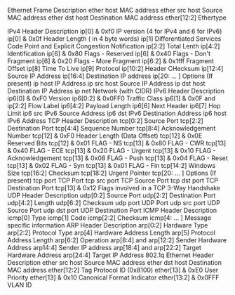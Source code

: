 Ethernet                Frame Description
ether host <MAC>        MAC address
ether src host <MAC>    Source MAC address
ether dst host <MAC>    Destination MAC address
ether[12:2]             Ethertype

IPv4 Header             Description
ip[0] & 0xf0            IP version (4 for IPv4 and 6 for IPv6)
ip[0] & 0x0f            Header Length ( in 4 byte words)
ip[1]                   Differentiated Services Code Point and Explicit Congestion Notification
ip[2:2]                 Total Lenth
ip[4:2]                 Identification
ip[6] & 0x80 Flags - Reserved
ip[6] & 0x40 Flags - Don't Fragment
ip[6] & 0x20 Flags - More Fragment
ip[6:2] & 0x1fff Fragment Offset
ip[8] Time To Live
ip[9] Protocol
ip[10:2] Header CHecksum
ip[12:4] Source IP Address
ip[16:4] Destination IP address
ip[20: ... ] Options (If present)
ip host IP Address
ip src host Source IP Address
ip dst host Destination IP Address
ip net Network (with CIDR)
IPv6 Header Description
ip6[0] & 0xF0 Version
ip6[0:2] & 0x0FF0 Traffic Class
ip6[1] & 0x0F and ip[2:2] Flow Label
ip6[4:2] Payload Length
ip6[6] Next Header
ip6[7] Hop Limit
ip6 src <ip6 address> IPv6 Source Address
ip6 dst <ip6 address> IPv6 Destination Address
ip6 host IPv6 Address
TCP Header Description
tcp[0:2] Source Port
tcp[2:2] Destination Port
tcp[4:4] Sequence Number
tcp[8:4] Acknowledgement Number
tcp[12] & 0xF0 Header Length (Data Offset)
tcp[12] & 0x0E Reserved Bits
tcp[12] & 0x01 FLAG - NS
tcp[13] & 0x80 FLAG - CWR
tcp[13] & 0x40 FLAG - ECE
tcp[13] & 0x20 FLAG - Urgent
tcp[13] & 0x10 FLAG - Acknowledgement
tcp[13] & 0x08 FLAG - Push
tcp[13] & 0x04 FLAG - Reset
tcp[13] & 0x02 FLAG - Syn
tcp[13] & 0x01 FLAG - Fin
tcp[14:2] Windows Size
tcp[16:2] Checksum
tcp[18:2] Urgent Pointer
tcp[20: ... ] Options (If present)
tcp port TCP Port
tcp src port TCP Source Port
tcp dst port TCP Destination Port
tcp[13] & 0x12 Flags involved in a TCP 3-Way Handshake
UDP Header Description
udp[0:2] Source Port
udp[2:2] Destination Port
udp[4:2] Length
udp[6:2] Checksum
udp port UDP Port
udp src port UDP Source Port
udp dst port UDP Destination Port
ICMP Header Description
icmp[0] Type
icmp[1] Code
icmp[2:2] Checksum
icmp[4: ... ] Message specific information
ARP Header Description
arp[0:2] Hardware Type
arp[2:2] Protocol Type
arp[4] Hardware Address Length
arp[5] Protocol Address Length
arp[6:2] Operation
arp[8:4] and arp[12:2] Sender Hardware Address
arp14:4] Sender IP address
arp[18:4] and arp[22:2] Target Hardware Address
arp[24:4] Target IP Address
﻿802.1q Ethernet Header﻿ Description
ether src host <MAC> Source MAC address
ether dst host <MAC> Destination MAC address
ether[12:2] Tag Protocol ID (0x8100)
ether[13] & 0xE0 User Priority
ether[13] & 0x10 Canonical Format Indicator
ether[13:2] & 0x0FFF VLAN ID
